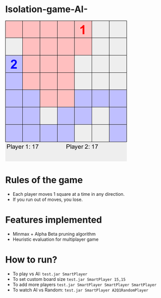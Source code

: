 # Isolation-game-AI-
![screenshot](https://github.com/MaksymPylypenko/Isolation-game-AI-/blob/master/isolation_demo.png)

# Rules of the game
* Each player moves 1 square at a time in any direction.
* If you run out of moves, you lose.

# Features implemented
* Minmax + Alpha Beta pruning algorithm 
* Heuristic evaluation for multiplayer game

# How to run?
* To play vs AI: `test.jar SmartPlayer`
* To set custom board size `test.jar SmartPlayer 15,15`
* To add more players `test.jar SmartPlayer SmartPlayer SmartPlayer`
* To watch AI vs Random: `test.jar SmartPlayer A2Q1RandomPlayer`
